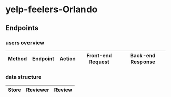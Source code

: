 # yelp-feelers-Orlando

## Endpoints

### users overview
|Method|Endpoint|Action|Front-end Request|Back-end Response
|------------|------------|------------|------------|------------|



### data structure
|Store|Reviewer|Review|
|-------|-------|-------|
